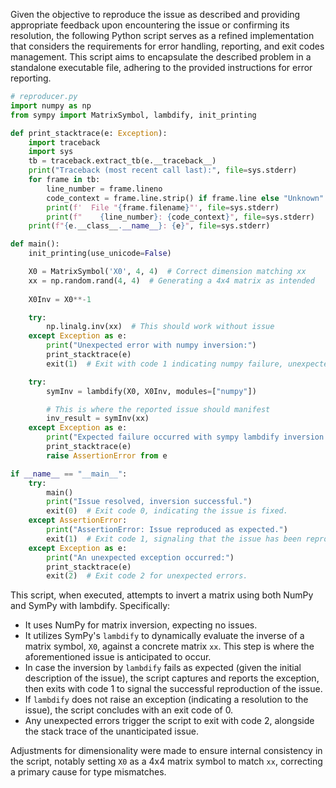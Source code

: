 Given the objective to reproduce the issue as described and providing appropriate feedback upon encountering the issue or confirming its resolution, the following Python script serves as a refined implementation that considers the requirements for error handling, reporting, and exit codes management. This script aims to encapsulate the described problem in a standalone executable file, adhering to the provided instructions for error reporting.

```python
# reproducer.py
import numpy as np
from sympy import MatrixSymbol, lambdify, init_printing

def print_stacktrace(e: Exception):
    import traceback
    import sys
    tb = traceback.extract_tb(e.__traceback__)
    print("Traceback (most recent call last):", file=sys.stderr)
    for frame in tb:
        line_number = frame.lineno
        code_context = frame.line.strip() if frame.line else "Unknown"
        print(f'  File "{frame.filename}"', file=sys.stderr)
        print(f"    {line_number}: {code_context}", file=sys.stderr)
    print(f"{e.__class__.__name__}: {e}", file=sys.stderr)

def main():
    init_printing(use_unicode=False)

    X0 = MatrixSymbol('X0', 4, 4)  # Correct dimension matching xx
    xx = np.random.rand(4, 4)  # Generating a 4x4 matrix as intended
    
    X0Inv = X0**-1

    try:
        np.linalg.inv(xx)  # This should work without issue
    except Exception as e:
        print("Unexpected error with numpy inversion:")
        print_stacktrace(e)
        exit(1)  # Exit with code 1 indicating numpy failure, unexpected

    try:
        symInv = lambdify(X0, X0Inv, modules=["numpy"])

        # This is where the reported issue should manifest
        inv_result = symInv(xx)
    except Exception as e:
        print("Expected failure occurred with sympy lambdify inversion.")
        print_stacktrace(e)
        raise AssertionError from e

if __name__ == "__main__":
    try:
        main()
        print("Issue resolved, inversion successful.")
        exit(0)  # Exit code 0, indicating the issue is fixed.
    except AssertionError:
        print("AssertionError: Issue reproduced as expected.") 
        exit(1)  # Exit code 1, signaling that the issue has been reproduced.
    except Exception as e:
        print("An unexpected exception occurred:")
        print_stacktrace(e)
        exit(2)  # Exit code 2 for unexpected errors.
```

This script, when executed, attempts to invert a matrix using both NumPy and SymPy with lambdify. Specifically:

- It uses NumPy for matrix inversion, expecting no issues.
- It utilizes SymPy's `lambdify` to dynamically evaluate the inverse of a matrix symbol, `X0`, against a concrete matrix `xx`. This step is where the aforementioned issue is anticipated to occur.
- In case the inversion by `lambdify` fails as expected (given the initial description of the issue), the script captures and reports the exception, then exits with code 1 to signal the successful reproduction of the issue.
- If `lambdify` does not raise an exception (indicating a resolution to the issue), the script concludes with an exit code of 0.
- Any unexpected errors trigger the script to exit with code 2, alongside the stack trace of the unanticipated issue.

Adjustments for dimensionality were made to ensure internal consistency in the script, notably setting `X0` as a 4x4 matrix symbol to match `xx`, correcting a primary cause for type mismatches.